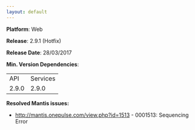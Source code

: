 ```yaml
---
layout: default
---
```


**Platform**: Web

**Release**: 2.9.1 (Hotfix)

**Release Date**: 28/03/2017

**Min. Version Dependencies**:

<table>
  <tr>
    <td>API</td>
    <td>Services</td>
  </tr>
  <tr>
    <td>2.9.0</td>
    <td>2.9.0</td>
  </tr>
</table>

**Resolved Mantis issues:**
*   http://mantis.onepulse.com/view.php?id=1513 - 0001513: Sequencing Error